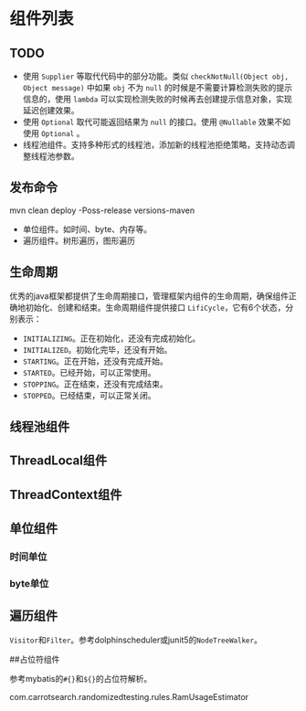 # 组件列表

## TODO

* 使用 `Supplier` 等取代代码中的部分功能。类似 `checkNotNull(Object obj, Object message)`  中如果 `obj` 不为 `null` 的时候是不需要计算检测失败的提示信息的，使用 `lambda` 可以实现检测失败的时候再去创建提示信息对象，实现延迟创建效果。
* 使用 `Optional` 取代可能返回结果为 `null` 的接口。使用 `@Nullable` 效果不如使用 `Optional` 。
* 线程池组件。支持多种形式的线程池，添加新的线程池拒绝策略，支持动态调整线程池参数。

## 发布命令
mvn clean deploy -Poss-release versions-maven

* 单位组件。如时间、byte、内存等。
* 遍历组件。树形遍历，图形遍历



## 生命周期

优秀的java框架都提供了生命周期接口，管理框架内组件的生命周期，确保组件正确地初始化、创建和结束。生命周期组件提供接口 `LifiCycle`，它有6个状态，分别表示：

* `INITIALIZING`。正在初始化，还没有完成初始化。
* `INITIALIZED`。初始化完毕，还没有开始。
* `STARTING`。正在开始，还没有完成开始。
* `STARTED`。已经开始，可以正常使用。
* `STOPPING`。正在结束，还没有完成结束。
* `STOPPED`。已经结束，可以正常关闭。

## 线程池组件



## ThreadLocal组件



## ThreadContext组件



## 单位组件

### 时间单位



### byte单位



## 遍历组件

`Visitor`和`Filter`。参考dolphinscheduler或junit5的`NodeTreeWalker`。



##占位符组件

参考mybatis的`#{}`和`${}`的占位符解析。

com.carrotsearch.randomizedtesting.rules.RamUsageEstimator

